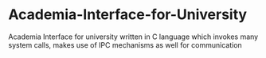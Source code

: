 # Academia-Interface-for-University
Academia Interface for university written in C language which invokes many system calls, makes use of IPC mechanisms as well for communication
